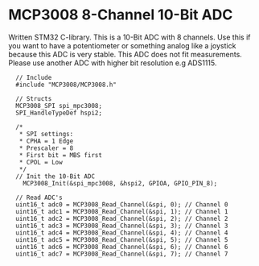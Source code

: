 # MCP3008 8-Channel 10-Bit ADC
Written STM32 C-library. This is a 10-Bit ADC with 8 channels. Use this if you want to have a potentiometer or something analog like a joystick because this ADC is very stable. This ADC does not fit measurements. Please use another ADC with higher bit resolution e.g ADS1115.

```
  // Include
  #include "MCP3008/MCP3008.h"
  
  // Structs
  MCP3008_SPI spi_mpc3008;
  SPI_HandleTypeDef hspi2;
  
  /*
   * SPI settings:
   * CPHA = 1 Edge
   * Prescaler = 8
   * First bit = MBS first
   * CPOL = Low
   */
  // Init the 10-Bit ADC
	MCP3008_Init(&spi_mpc3008, &hspi2, GPIOA, GPIO_PIN_8);
  
  // Read ADC's
  uint16_t adc0 = MCP3008_Read_Channel(&spi, 0); // Channel 0
  uint16_t adc1 = MCP3008_Read_Channel(&spi, 1); // Channel 1
  uint16_t adc2 = MCP3008_Read_Channel(&spi, 2); // Channel 2
  uint16_t adc3 = MCP3008_Read_Channel(&spi, 3); // Channel 3
  uint16_t adc4 = MCP3008_Read_Channel(&spi, 4); // Channel 4
  uint16_t adc5 = MCP3008_Read_Channel(&spi, 5); // Channel 5
  uint16_t adc6 = MCP3008_Read_Channel(&spi, 6); // Channel 6
  uint16_t adc7 = MCP3008_Read_Channel(&spi, 7); // Channel 7
```
